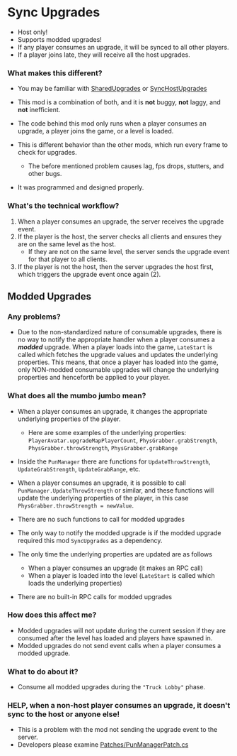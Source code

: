 # Sync Upgrades
- Host only!
- Supports modded upgrades!
- If any player consumes an upgrade, it will be synced to all other players.
- If a player joins late, they will receive all the host upgrades.

### What makes this different?
- You may be familiar with [SharedUpgrades](https://thunderstore.io/c/repo/p/Traktool/SharedUpgrades/)
or [SyncHostUpgrades](https://thunderstore.io/c/repo/p/SharkLucas/SyncHostUpgrades/)

- This mod is a combination of both, and it is **not** buggy, **not** laggy, and **not** inefficient.

- The code behind this mod only runs when a player consumes an upgrade, a player joins the game, or a level is loaded.

- This is different behavior than the other mods, which run every frame to check for upgrades.
  - The before mentioned problem causes lag, fps drops, stutters, and other bugs.

- It was programmed and designed properly.

### What's the technical workflow?
1. When a player consumes an upgrade, the server receives the upgrade event.
2. If the player is the host, the server checks all clients and ensures they are on the same level as the host.
   - If they are not on the same level, the server sends the upgrade event for that player to all clients.
3. If the player is not the host, then the server upgrades the host first, which triggers the upgrade event once again (2).

## Modded Upgrades

### Any problems?
- Due to the non-standardized nature of consumable upgrades, there is no way to notify the appropriate handler when 
a player consumes a ***modded*** upgrade. When a player loads into the game, `LateStart` is called which fetches the
upgrade values and updates the underlying properties. This means, that once a player has loaded into the game, only 
NON-modded consumable upgrades will change the underlying properties and henceforth be applied to your player.

### What does all the mumbo jumbo mean?
- When a player consumes an upgrade, it changes the appropriate underlying properties of the player.
  - Here are some examples of the underlying properties: `PlayerAvatar.upgradeMapPlayerCount`, 
  `PhysGrabber.grabStrength`, `PhysGrabber.throwStrength`, `PhysGrabber.grabRange`

- Inside the `PunManager` there are functions for `UpdateThrowStrength`, `UpdateGrabStrength`, `UpdateGrabRange`, etc.

- When a player consumes an upgrade, it is possible to call `PunManager.UpdateThrowStrength` or similar, and these functions
will update the underlying properties of the player, in this case `PhysGrabber.throwStrength = newValue`.
- There are no such functions to call for modded upgrades
- The only way to notify the modded upgrade is if the modded upgrade required this mod `SyncUpgrades` as a dependency.
- The only time the underlying properties are updated are as follows
  - When a player consumes an upgrade (it makes an RPC call)
  - When a player is loaded into the level (`LateStart` is called which loads the underlying properties)
- There are no built-in RPC calls for modded upgrades

### How does this affect me?
- Modded upgrades will not update during the current session if they are consumed after the level has loaded and 
  players have spawned in.
- Modded upgrades do not send event calls when a player consumes a modded upgrade.

### What to do about it?
- Consume all modded upgrades during the `"Truck Lobby"` phase.

### HELP, when a non-host player consumes an upgrade, it doesn't sync to the host or anyone else!
- This is a problem with the mod not sending the upgrade event to the server.
- Developers please examine [Patches/PunManagerPatch.cs](Patches/PunManagerPatch.cs#L103-L148)
